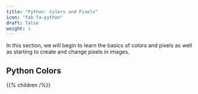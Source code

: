 ```yaml
---
title: "Python: Colors and Pixels"
icon: "fab fa-python"
draft: false
weight: 1
---
```

In this section, we will begin to learn the basics of colors and pixels as well as starting to create and change pixels in images.

## Python Colors
{{% children /%}}
